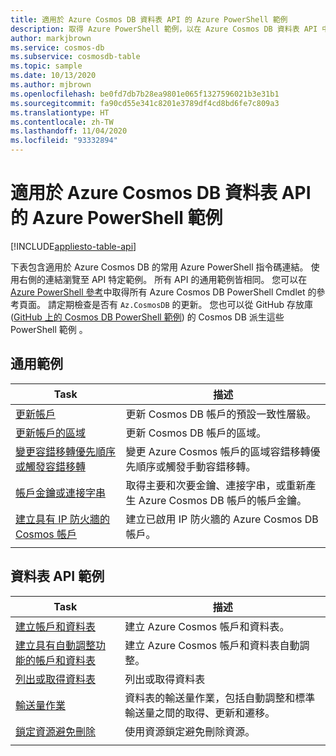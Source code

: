 ```yaml
---
title: 適用於 Azure Cosmos DB 資料表 API 的 Azure PowerShell 範例
description: 取得 Azure PowerShell 範例，以在 Azure Cosmos DB 資料表 API 中執行各種常見工作
author: markjbrown
ms.service: cosmos-db
ms.subservice: cosmosdb-table
ms.topic: sample
ms.date: 10/13/2020
ms.author: mjbrown
ms.openlocfilehash: be0fd7db7b28ea9801e065f1327596021b3e31b1
ms.sourcegitcommit: fa90cd55e341c8201e3789df4cd8bd6fe7c809a3
ms.translationtype: HT
ms.contentlocale: zh-TW
ms.lasthandoff: 11/04/2020
ms.locfileid: "93332894"
---
```

# <a name="azure-powershell-samples-for-azure-cosmos-db-table-api"></a>適用於 Azure Cosmos DB 資料表 API 的 Azure PowerShell 範例
[!INCLUDE[appliesto-table-api](includes/appliesto-table-api.md)]

下表包含適用於 Azure Cosmos DB 的常用 Azure PowerShell 指令碼連結。 使用右側的連結瀏覽至 API 特定範例。 所有 API 的通用範例皆相同。 您可以在 [Azure PowerShell 參考](/powershell/module/az.cosmosdb)中取得所有 Azure Cosmos DB PowerShell Cmdlet 的參考頁面。 請定期檢查是否有 `Az.CosmosDB` 的更新。 您也可以從 GitHub 存放庫 ([GitHub 上的 Cosmos DB PowerShell 範例](https://github.com/Azure/azure-docs-powershell-samples/tree/master/cosmosdb)) 的 Cosmos DB 派生這些 PowerShell 範例 。

## <a name="common-samples"></a>通用範例

|Task | 描述 |
|---|---|
|[更新帳戶](scripts/powershell/common/account-update.md?toc=%2fpowershell%2fmodule%2ftoc.json)| 更新 Cosmos DB 帳戶的預設一致性層級。 |
|[更新帳戶的區域](scripts/powershell/common/update-region.md?toc=%2fpowershell%2fmodule%2ftoc.json)| 更新 Cosmos DB 帳戶的區域。 |
|[變更容錯移轉優先順序或觸發容錯移轉](scripts/powershell/common/failover-priority-update.md?toc=%2fpowershell%2fmodule%2ftoc.json)| 變更 Azure Cosmos 帳戶的區域容錯移轉優先順序或觸發手動容錯移轉。 |
|[帳戶金鑰或連接字串](scripts/powershell/common/keys-connection-strings.md?toc=%2fpowershell%2fmodule%2ftoc.json)| 取得主要和次要金鑰、連接字串，或重新產生 Azure Cosmos DB 帳戶的帳戶金鑰。 |
|[建立具有 IP 防火牆的 Cosmos 帳戶](scripts/powershell/common/firewall-create.md?toc=%2fpowershell%2fmodule%2ftoc.json)| 建立已啟用 IP 防火牆的 Azure Cosmos DB 帳戶。 |
|||

## <a name="table-api-samples"></a>資料表 API 範例

|Task | 描述 |
|---|---|
|[建立帳戶和資料表](scripts/powershell/table/create.md?toc=%2fpowershell%2fmodule%2ftoc.json)| 建立 Azure Cosmos 帳戶和資料表。 |
|[建立具有自動調整功能的帳戶和資料表](scripts/powershell/table/autoscale.md?toc=%2fpowershell%2fmodule%2ftoc.json)| 建立 Azure Cosmos 帳戶和資料表自動調整。 |
|[列出或取得資料表](scripts/powershell/table/list-get.md?toc=%2fpowershell%2fmodule%2ftoc.json)| 列出或取得資料表 |
|[輸送量作業](scripts/powershell/table/throughput.md?toc=%2fpowershell%2fmodule%2ftoc.json)| 資料表的輸送量作業，包括自動調整和標準輸送量之間的取得、更新和遷移。 |
|[鎖定資源避免刪除](scripts/powershell/table/lock.md?toc=%2fpowershell%2fmodule%2ftoc.json)| 使用資源鎖定避免刪除資源。 |
|||
